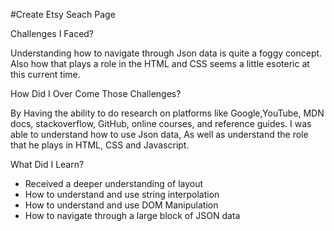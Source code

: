 #Create Etsy Seach Page

Challenges I Faced? 

Understanding how to navigate through Json data is quite a foggy concept. Also how that plays a role in the HTML and CSS seems a little esoteric at this current time. 

How Did I Over Come Those Challenges? 

By Having the ability to do research on platforms like Google,YouTube, MDN docs, stackoverflow, GitHub, online courses, and reference guides. I was able to understand how to use Json data, As well as understand the role that he plays in HTML, CSS and Javascript. 

What Did I Learn? 

* Received a deeper understanding of layout 
* How to understand and use string interpolation
* How to understand and use DOM Manipulation
* How to navigate through a large block of JSON data
